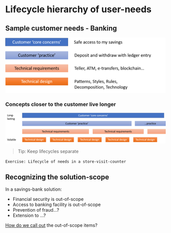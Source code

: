 # Lifecycle hierarchy of user-needs

## Sample customer needs - Banking

![bankingsample](images/hierarchy-customer-need.png "need hierarchy")

### Concepts closer to the customer live longer

![needslongevity](images/longevity-customer-need.png "need lifetimes")

> Tip: Keep lifecycles separate

`Exercise: Lifecycle of needs in a store-visit-counter`

## Recognizing the solution-scope

In a savings-bank solution:

- Financial security is out-of-scope
- Access to banking facility is out-of-scope
- Prevention of fraud...?
- Extension to ...?

[How do we call out](modeling-business-flows.md) the out-of-scope items?
